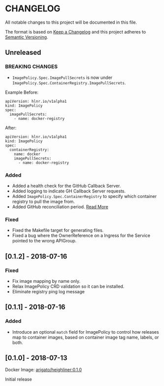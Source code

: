 # CHANGELOG

All notable changes to this project will be documented in this file.

The format is based on [Keep a Changelog](http://keepachangelog.com/)
and this project adheres to [Semantic Versioning](http://semver.org/).

## Unreleased

### BREAKING CHANGES

- `ImagePolicy.Spec.ImagePullSecrets` is now under
  `ImagePolicy.Spec.ContainerRegistry.ImagePullSecrets`.

Example Before:

```
apiVersion: hlnr.io/v1alpha1
kind: ImagePolicy
spec:
  imagePullSecrets:
    - name: docker-registry
```

After:

```
apiVersion: hlnr.io/v1alpha1
kind: ImagePolicy
spec:
  containerRegistry:
    name: docker
    imagePullSecrets:
      - name: docker-registry
```

### Added

- Added a health check for the GitHub Callback Server.
- Added logging to indicate GH Callback Server requests.
- Added `ImagePolicy.Spec.ContainerRegistry` to specify which container registry
  to pull the image from.
- Added GitHub reconciliation period. [Read More](docs/design/github-connector.md)

### Fixed

- Fixed the Makefile target for generating files.
- Fixed a bug where the OwnerReference on a Ingress for the Service pointed to the wrong APIGroup.

## [0.1.2] - 2018-07-16

### Fixed
- Fix image mapping by name only.
- Relax ImagePolicy CRD validation so it can be installed.
- Eliminate registry ping log message

## [0.1.1] - 2018-07-16

### Added
- Introduce an optional `match` field for ImagePolicy to control how releases
  map to container images, based on container image tag name, labels, or both.

## [0.1.0] - 2018-07-13

Docker Image: [arigato/heighliner:0.1.0](https://hub.docker.com/r/arigato/heighliner/tags)

Initial release
